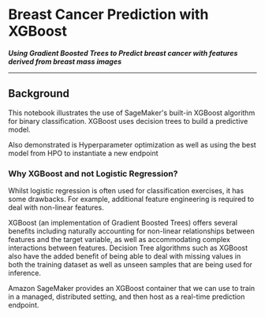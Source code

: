 # Breast Cancer Prediction with XGBoost
_**Using Gradient Boosted Trees to Predict breast cancer with features derived from breast mass images**_

---
## Background

This notebook illustrates the use of SageMaker's built-in XGBoost algorithm for binary classification.
XGBoost uses decision trees to build a predictive model.

Also demonstrated is Hyperparameter optimization as well as using the best model from HPO to instantiate a new endpoint

### Why XGBoost and not Logistic Regression?

Whilst logistic regression is often used for classification exercises, it has some drawbacks. For example, additional feature engineering is required to deal with non-linear features.

XGBoost (an implementation of Gradient Boosted Trees) offers several benefits including naturally accounting for non-linear relationships between features and the target variable, as well as accommodating complex interactions between features.
Decision Tree algorithms such as XGBoost also have the added benefit of being able to deal with missing values in both the training dataset as well as unseen samples that are being used for inference.

Amazon SageMaker provides an XGBoost container that we can use to train in a managed, distributed setting, and then host as a real-time prediction endpoint.
